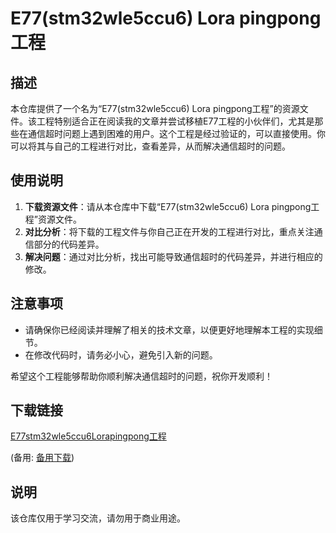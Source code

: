 # E77(stm32wle5ccu6) Lora pingpong工程

## 描述

本仓库提供了一个名为“E77(stm32wle5ccu6) Lora pingpong工程”的资源文件。该工程特别适合正在阅读我的文章并尝试移植E77工程的小伙伴们，尤其是那些在通信超时问题上遇到困难的用户。这个工程是经过验证的，可以直接使用。你可以将其与自己的工程进行对比，查看差异，从而解决通信超时的问题。

## 使用说明

1. **下载资源文件**：请从本仓库中下载“E77(stm32wle5ccu6) Lora pingpong工程”资源文件。
2. **对比分析**：将下载的工程文件与你自己正在开发的工程进行对比，重点关注通信部分的代码差异。
3. **解决问题**：通过对比分析，找出可能导致通信超时的代码差异，并进行相应的修改。

## 注意事项

- 请确保你已经阅读并理解了相关的技术文章，以便更好地理解本工程的实现细节。
- 在修改代码时，请务必小心，避免引入新的问题。

希望这个工程能够帮助你顺利解决通信超时的问题，祝你开发顺利！

## 下载链接
[E77stm32wle5ccu6Lorapingpong工程](https://pan.quark.cn/s/c281ef5951b4) 

(备用: [备用下载](https://pan.baidu.com/s/1HnQEpTq1koH32oa6-E699Q?pwd=1234))

## 说明

该仓库仅用于学习交流，请勿用于商业用途。
